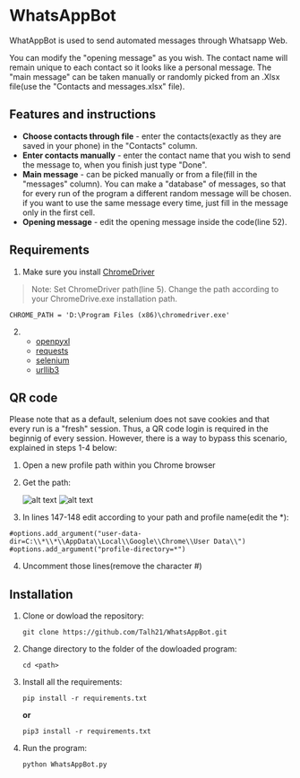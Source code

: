 # WhatsAppBot
WhatAppBot is used to send automated messages through Whatsapp Web.

You can modify the "opening message" as you wish. The contact name will remain unique to each contact so it looks like a personal message.
The "main message" can be taken manually or randomly picked from an .Xlsx file(use the "Contacts and messages.xlsx" file).

## Features and instructions
- **Choose contacts through file** - enter the contacts(exactly as they are saved in your phone) in the "Contacts" column.
- **Enter contacts manually** - enter the contact name that you wish to send the message to, when you finish just type "Done".
- **Main message** - can be picked manually or from a file(fill in the "messages" column). You can make a "database" of messages, so that for every run of the program a different random message will be chosen. 
if you want to use the same message every time, just fill in the message only in the first cell. 
- **Opening message** - edit the opening message inside the code(line 52).

## Requirements
1. Make sure you install [ChromeDriver](http://chromedriver.chromium.org/downloads)
  >Note: Set ChromeDriver path(line 5). Change the path according to your ChromeDrive.exe installation path.
  ``` 
CHROME_PATH = 'D:\Program Files (x86)\chromedriver.exe'
  ```
2. - [openpyxl](https://pypi.org/project/openpyxl/)
   - [requests](https://pypi.org/project/requests/)
   - [selenium](https://pypi.org/project/selenium/)
   - [urllib3](https://pypi.org/project/urllib3/)

## QR code
Please note that as a default, selenium does not save cookies and that every run is a "fresh" session. Thus, a QR code login is required in the beginnig of every session. However, there is a way to bypass this scenario, explained in steps 1-4 below:

1. Open a new profile path within you Chrome browser
2. Get the path: 

    ![alt text](https://i.stack.imgur.com/BRDTM.png)
    ![alt text](https://i.stack.imgur.com/SWV0z.png)

3. In lines 147-148 edit according to your path and profile name(edit the *):
  ```
  #options.add_argument("user-data-dir=C:\\*\\*\\AppData\\Local\\Google\\Chrome\\User Data\\")
  #options.add_argument("profile-directory=*")
  ```
  
  4. Uncomment those lines(remove the character #) 
  
 ## Installation
 1. Clone or dowload the repository:
 
     `git clone https://github.com/Talh21/WhatsAppBot.git`
     
 2. Change directory to the folder of the dowloaded program:

     `cd <path>`
     
 3. Install all the requirements:

     `pip install -r requirements.txt`

      **or**

     `pip3 install -r requirements.txt`
     
 4. Run the program:

     `python WhatsAppBot.py`
